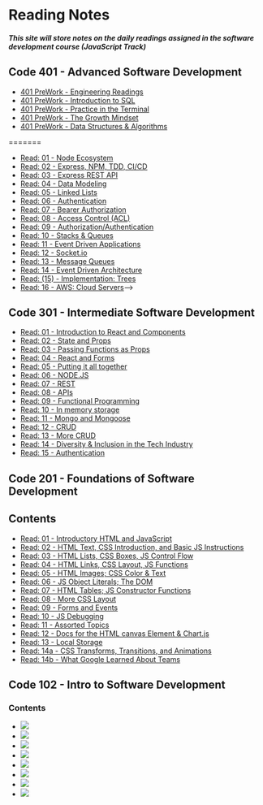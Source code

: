 # Reading Notes
##### This site will store notes on the daily readings assigned in the software development course (JavaScript Track)

## Code 401 - Advanced Software Development
* [401 PreWork - Engineering Readings](readPre_401.md)
* [401 PreWork - Introduction to SQL](readPreSQL_401.md)
* [401 PreWork - Practice in the Terminal](readPreTerminal_401.md)
* [401 PreWork - The Growth Mindset](readPreMindset_401.md)
* [401 PreWork - Data Structures & Algorithms](readPreDataStructures_401.md)

=======
* [Read: 01  - Node Ecosystem](read01_401.md)
* [Read: 02  - Express, NPM, TDD, CI/CD](read02_401.md)
* [Read: 03  - Express REST API](read03_401.md)
* [Read: 04  - Data Modeling](read04_401.md)
* [Read: 05  - Linked Lists](read05_401.md)
* [Read: 06  - Authentication](read06_401.md)
* [Read: 07  - Bearer Authorization](read07_401.md)
* [Read: 08  - Access Control (ACL)](read08_401.md)
* [Read: 09  - Authorization/Authentication](read09_401.md)
* [Read: 10  - Stacks & Queues](read10_401.md)
* [Read: 11  - Event Driven Applications](read11_401.md)
* [Read: 12  - Socket.io](read12_401.md)
* [Read: 13  - Message Queues](read13_401.md)
* [Read: 14  - Event Driven Architecture](read14_401.md)
* [Read: (15)  - Implementation: Trees](read15_401.md)
* [Read: 16  - AWS: Cloud Servers](read16_401.md)-->
<!--* [Read: 17  - AWS: S3 and Lambda](read17_401.md)-->
<!--* [Read: 18  - AWS: API, Dynamo and Lambda](read18_401.md)-->
<!--* [Read: 19  - AWS: Events](read19_401.md)-->
<!--* [Read: (20)  - Implementation: Hash Tables](read20_401.md)-->
<!--* [Read: (21)  - Implementation: Graphs](read21_401.md)-->
<!--* [Read: (22)  - ](read22_401.md)-->
<!--* [Read: (23)  - ](read23_401.md)-->
<!--* [Read: (24)  - ](read24_401.md)-->
<!--* [Read: (25)  - ](read25_401.md)-->
<!--* [Read: 26  - Component Based UI](read26_401.md)-->
<!--* [Read: 27  - useState() Hook](read27_401.md)-->
<!--* [Read: 28  - Component Lifecycle / useEffect Hook](read28_401.md)-->
<!--* [Read: 29  - Advanced State with Reducers](read29_401.md)-->
<!--* [Read: (30)  - ](read30_401.md)-->
<!--* [Read: 31  - Context API](read31_401.md)-->
<!--* [Read: 32  - Context API - Behaviors](read32_401.md)-->
<!--* [Read: 33  - <Login /> and <Auth />](read33_401.md)-->
<!--* [Read: 34  - API Integration](read34_401.md)-->
<!--* [Read: (35)  - ](read35_401.md)-->
<!--* [Read: 36  - Application State with Redux](read36_401.md)-->
<!--* [Read: 37  - Redux - Combined Reducers](read37_401.md)-->
<!--* [Read: 38  - Redux - Asynchronous Actions](read38_401.md)-->
<!--* [Read: 39  - Redux - Additional Topics](read39_401.md)-->
<!--* [Read: (40) - ](read40_401.md)-->
<!--* [Read: 41  - React Native](read41_401.md)-->
<!--* [Read: 42 - Ethics in Tech](read42_401.md)-->
<!--* [Read: 43 - Open-Source Software (OSS) Contribution](read43_401.md)-->

## Code 301 - Intermediate Software Development
* [Read: 01  - Introduction to React and Components](read01_301.md)
* [Read: 02  - State and Props](read02_301.md)
* [Read: 03  - Passing Functions as Props](read03_301.md)
* [Read: 04  - React and Forms](read04_301.md)
* [Read: 05  - Putting it all together](read05_301.md)
* [Read: 06  - NODE.JS](read06_301.md)
* [Read: 07  - REST](read07_301.md)
* [Read: 08  - APIs](read08_301.md)
* [Read: 09  - Functional Programming](read09_301.md)
* [Read: 10  - In memory storage](read10_301.md)
* [Read: 11  - Mongo and Mongoose](read11_301.md)
* [Read: 12  - CRUD](read12_301.md)
* [Read: 13  - More CRUD](read13_301.md)
* [Read: 14  - Diversity & Inclusion in the Tech Industry](read14_301.md)
* [Read: 15  - Authentication](read15_301.md)

## Code 201 - Foundations of Software Development

## Contents
* [Read: 01  - Introductory HTML and JavaScript](class-01.md)
* [Read: 02  - HTML Text, CSS Introduction, and Basic JS Instructions](class-02.md) 
* [Read: 03  - HTML Lists, CSS Boxes, JS Control Flow](class-03.md) 
* [Read: 04  - HTML Links, CSS Layout, JS Functions](class-04.md)
* [Read: 05  - HTML Images; CSS Color & Text](class-05.md)
* [Read: 06  - JS Object Literals; The DOM](class-06.md)
* [Read: 07  - HTML Tables; JS Constructor Functions](class-07.md)
* [Read: 08  - More CSS Layout](class-08.md)
* [Read: 09  - Forms and Events](class-09.md)
* [Read: 10  - JS Debugging](class-10.md)
* [Read: 11  - Assorted Topics](class-11.md)
* [Read: 12  - Docs for the HTML canvas Element & Chart.js](class-12.md)
* [Read: 13  - Local Storage](class-13.md)
* [Read: 14a - CSS Transforms, Transitions, and Animations](class-14a.md)
* [Read: 14b - What Google Learned About Teams](class-14b.md)

## Code 102 - Intro to Software Development
### Contents
* [<img src="https://hosting.photobucket.com/images/rr18/Vida_P/Read01Image(1).jpg?width=285&height=175&crop=fill">](read01_102.md)
* [<img src="https://hosting.photobucket.com/images/rr18/Vida_P/Read02Image.png?width=285&height=175&crop=fill">](read02_102.md)
* [<img src="https://hosting.photobucket.com/images/rr18/Vida_P/Read03Image.jpg?width=285&height=175&crop=fill">](read03_102.md)
* [<img src="https://hosting.photobucket.com/images/rr18/Vida_P/Read04Image.png?width=285&height=175&crop=fill">](read04_102.md)
* [<img src="https://hosting.photobucket.com/images/rr18/Vida_P/Read05Image.jpg?width=285&height=175&crop=fill">](read05_102.md)
* [<img src="https://hosting.photobucket.com/images/rr18/Vida_P/Read06Image.png?width=285&height=175&crop=fill">](read06_102.md)
* [<img src="https://hosting.photobucket.com/images/rr18/Vida_P/Read07Image.jpg?width=285&height=175&crop=fill">](read07_102.md)
* [<img src="https://hosting.photobucket.com/images/rr18/Vida_P/Read08Image.png?width=285&height=175&crop=fill">](read08_102.md)
